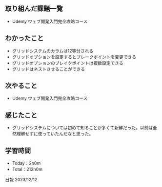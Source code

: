 ## 取り組んだ課題一覧
- Udemy ウェブ開発入門完全攻略コース

## わかったこと
- グリッドシステムのカラムは12等分される
- グリッドオプションを設定するとブレークポイントを変更できる
- グリッドオプションのブレイクポイントは複数設定できる
- グリッドはネストさせることができる

  
## 次やること
- Udemy ウェブ開発入門完全攻略コース

## 感じたこと
- グリッドシステムについては初めて知ることが多くて新鮮だった。以前は全然理解せずに使っていたんだなと思った。

## 学習時間
- Today：2h0m
- Total：212h0m

日報 2023/12/12

